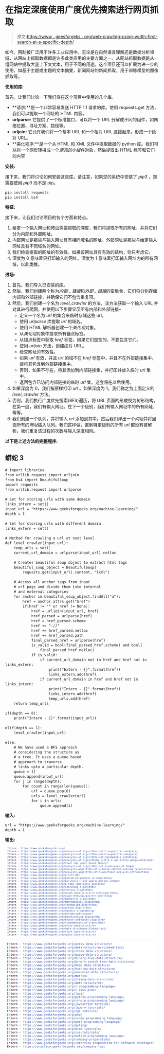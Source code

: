 # 在指定深度使用广度优先搜索进行网页抓取

> 原文:[https://www . geesforgeks . org/web-crawling-using-width-first-search-at-a-specific-depth/](https://www.geeksforgeeks.org/web-crawling-using-breadth-first-search-at-a-specified-depth/)

如今，网刮被广泛用于许多工业应用中。无论是在自然语言理解还是数据分析领域，从网站上抓取数据都是许多此类应用的主要方面之一。从网站抓取数据是从一组网站中提取大量上下文文本，用于不同的用途。这个项目还可以扩展为进一步的使用，如基于主题或主题的文本摘要，新闻网站的新闻抓取，用于训练模型的图像抓取等。

**使用的库:**

首先，让我们讨论一下我们将在这个项目中使用的几个库。

*   **请求:**是一个非常容易发送 HTTP 1.1 请求的库。使用 requests.get 方法，我们可以提取一个网址的 HTML 内容。
*   **urlparse:** 它提供了一个标准接口，可以将一个 URL 分解成不同的组件，如网络位置、寻址方案、路径等。
*   **urljoin:** 它允许我们将一个基本 URL 和一个相对 URL 连接起来，形成一个绝对 URL。
*   **美化程序:**是一个从 HTML 和 XML 文件中提取数据的 python 库。我们可以将一个网页转换成一个*漂亮的小组件*对象，然后提取出 HTML 标签和它们的内容

**安装:**

接下来，我们将讨论如何安装这些库。请注意，如果您的系统中安装了 *pip3* ，则需要使用 *pip3* 而不是 pip。

```
pip install requests
pip install bs4

```

**特征:**

接下来，让我们讨论项目的各个方面和特点。

1.  给定一个输入网址和爬虫需要抓取的深度，我们将提取所有的网址，并将它们分为内部和外部网址。
2.  内部网址是那些与输入网址具有相同域名的网址。外部网址是那些与给定输入网址具有不同域名的网址。
3.  我们检查提取的网址的有效性。如果该网址具有有效的结构，则只考虑它。
4.  深度为 0 意味着只打印输入的网址。深度为 1 意味着打印输入网址内的所有网址，以此类推。

**进场:**

1.  首先，我们导入已安装的库。
2.  然后，我们创建两个称为*内部 _ 链接*和*外部 _ 链接*的空集合，它们将分别存储内部和外部链接，并确保它们不包含重复项。
3.  然后，我们创建一个名为 *level_crawler* 的方法，该方法获取一个输入 URL 并对其进行爬网，并使用以下步骤显示所有内部和外部链接–
    *   定义一个名为 *url* 的集合来临时存储这些 url。
    *   使用 *urlparse* 库提取 *url* 的域名。
    *   使用 HTML 解析器创建一个*美化组*对象。
    *   从*美化组*对象中提取所有锚点标签。
    *   从锚点标签中获取 *href* 标签，如果它们是空的，不要包含它们。
    *   使用 *urljoin* 方法，创建绝对 URL。
    *   检查网址的有效性。
    *   如果 *url* 有效，并且 *url* 的域不在 *href* 标签中，并且不在外部链接集中，请将其包含到外部链接集中。
    *   否则，如果不存在，将其添加到内部链接集，并打印并放入临时 *url* 集中。
    *   返回包含已访问内部链接的临时 *url* 集。这套将在以后使用。
4.  如果深度为 0，我们按原样打印 *url* 。如果深度为 1，我们称之为上面定义的 *level_crawler* 方法。
5.  否则，我们执行广度优先搜索(BFS)遍历，将 URL 页面的形成视为树形结构。在第一层，我们有输入网址。在下一个级别，我们有输入网址中的所有网址，等等。
6.  我们创建一个队列，并将输入 *url* 添加到其中。然后我们弹出一个*网址*并将里面所有的*网址*插入队列。我们这样做，直到特定级别的所有 *url* 都没有被解析。我们重复该过程的次数与输入深度相同。

**以下是上述方法的完整程序:**

## 蟒蛇 3

```
# Import libraries
from urllib.request import urljoin
from bs4 import BeautifulSoup
import requests
from urllib.request import urlparse

# Set for storing urls with same domain
links_intern = set()
input_url = "https://www.geeksforgeeks.org/machine-learning/"
depth = 1

# Set for storing urls with different domain
links_extern = set()

# Method for crawling a url at next level
def level_crawler(input_url):
    temp_urls = set()
    current_url_domain = urlparse(input_url).netloc

    # Creates beautiful soup object to extract html tags
    beautiful_soup_object = BeautifulSoup(
        requests.get(input_url).content, "lxml")

    # Access all anchor tags from input 
    # url page and divide them into internal
    # and external categories
    for anchor in beautiful_soup_object.findAll("a"):
        href = anchor.attrs.get("href")
        if(href != "" or href != None):
            href = urljoin(input_url, href)
            href_parsed = urlparse(href)
            href = href_parsed.scheme
            href += "://"
            href += href_parsed.netloc
            href += href_parsed.path
            final_parsed_href = urlparse(href)
            is_valid = bool(final_parsed_href.scheme) and bool(
                final_parsed_href.netloc)
            if is_valid:
                if current_url_domain not in href and href not in links_extern:
                    print("Extern - {}".format(href))
                    links_extern.add(href)
                if current_url_domain in href and href not in links_intern:
                    print("Intern - {}".format(href))
                    links_intern.add(href)
                    temp_urls.add(href)
    return temp_urls

if(depth == 0):
    print("Intern - {}".format(input_url))

elif(depth == 1):
    level_crawler(input_url)

else:
    # We have used a BFS approach
    # considering the structure as
    # a tree. It uses a queue based
    # approach to traverse
    # links upto a particular depth.
    queue = []
    queue.append(input_url)
    for j in range(depth):
        for count in range(len(queue)):
            url = queue.pop(0)
            urls = level_crawler(url)
            for i in urls:
                queue.append(i)
```

**输入:**

```
url = "https://www.geeksforgeeks.org/machine-learning/"
depth = 1

```

**输出:**

![python-bfs-web-scrape](img/40905aedddf2654e89b3ccf6a9c53b67.png)

![python-bfs-web-scrape](img/99d41c07876976b36c674cf4a9f615bf.png)